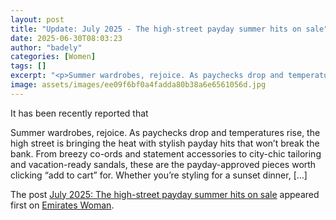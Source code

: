 ```yaml
---
layout: post
title: "Update: July 2025 - The high-street payday summer hits on sale"
date: 2025-06-30T08:03:23
author: "badely"
categories: [Women]
tags: []
excerpt: "<p>Summer wardrobes, rejoice. As paychecks drop and temperatures rise, the high street is bringing the heat with stylish payday hits that won’t break "
image: assets/images/ee09f6bf0a4fadda80b38a6e6561056d.jpg
---
```


It has been recently reported that <p>Summer wardrobes, rejoice. As paychecks drop and temperatures rise, the high street is bringing the heat with stylish payday hits that won’t break the bank. From breezy co-ords and statement accessories to city-chic tailoring and vacation-ready sandals, these are the payday-approved pieces worth clicking “add to cart” for. Whether you&#8217;re styling for a sunset dinner, [&#8230;]</p>
<p>The post <a href="https://emirateswoman.com/july-2025-the-high-street-payday-summer-hits-on-sale/" rel="nofollow">July 2025: The high-street payday summer hits on sale</a> appeared first on <a href="https://emirateswoman.com" rel="nofollow">Emirates Woman</a>.</p>

